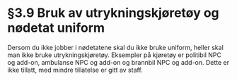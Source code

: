 # §3.9 Bruk av utrykningskjøretøy og nødetat uniform

Dersom du ikke jobber i nødetatene skal du ikke bruke uniform, heller skal man ikke bruke utrykningskjøretøy. Eksempler på kjøretøy er politibil NPC og add-on, ambulanse NPC og add-on og brannbil NPC og add-on. Dette er ikke tillatt, med mindre tillatelse er gitt av staff.
